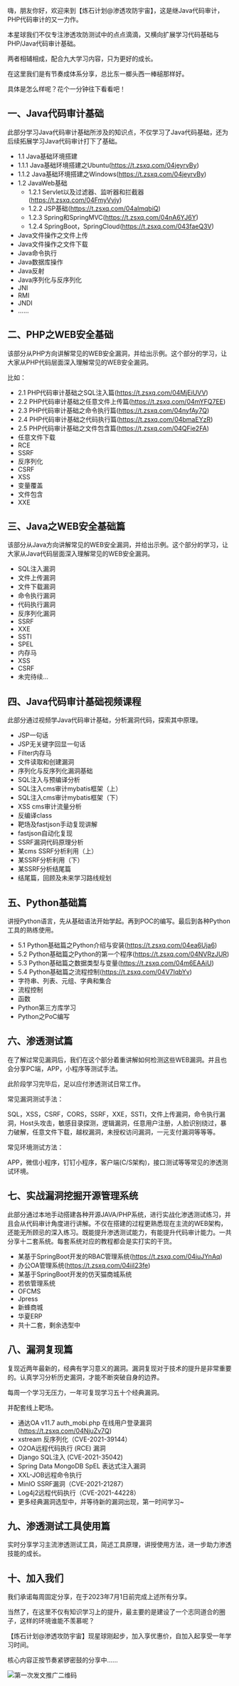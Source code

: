 嗨，朋友你好，欢迎来到【炼石计划@渗透攻防宇宙】，这是继Java代码审计，PHP代码审计的又一力作。

本星球我们不仅专注渗透攻防测试中的点点滴滴，又横向扩展学习代码基础与PHP/Java代码审计基础。

两者相辅相成，配合九大学习内容，只为更好的成长。


在这里我们是有节奏成体系分享，总比东一榔头西一棒槌那样好。

具体是怎么样呢？花个一分钟往下看看吧！




## **一、Java代码审计基础**

此部分学习Java代码审计基础所涉及的知识点，不仅学习了Java代码基础，还为后续拓展学习Java代码审计打下了基础。

- 1.1 Java基础环境搭建
- 1.1.1 Java基础环境搭建之Ubuntu(https://t.zsxq.com/04jeyrvBy)
- 1.1.2 Java基础环境搭建之Windows(https://t.zsxq.com/04jeyrvBy)
- 1.2 JavaWeb基础
  - 1.2.1 Servlet以及过滤器、监听器和拦截器(https://t.zsxq.com/04FmyVvjy)
  - 1.2.2 JSP基础(https://t.zsxq.com/04aImqbiQ)
  - 1.2.3 Spring和SpringMVC(https://t.zsxq.com/04nA6YJ6Y)
  - 1.2.4 SpringBoot，SpringCloud(https://t.zsxq.com/043faeQ3V)
- Java文件操作之文件上传
- Java文件操作之文件下载
- Java命令执行
- Java数据库操作
- Java反射
- Java序列化与反序列化
- JNI
- RMI
- JNDI
- ......



## **二、PHP之WEB安全基础**

该部分从PHP方向讲解常见的WEB安全漏洞，并给出示例。这个部分的学习，让大家从PHP代码层面深入理解常见的WEB安全漏洞。

比如：

- 2.1 PHP代码审计基础之SQL注入篇(https://t.zsxq.com/04MjEiUVV)
- 2.2 PHP代码审计基础之任意文件上传篇(https://t.zsxq.com/04mYFQ7EE)
- 2.3 PHP代码审计基础之命令执行篇(https://t.zsxq.com/04nyfAy7Q)
- 2.4 PHP代码审计基础之代码执行篇(https://t.zsxq.com/04bmaEYzR)
- 2.5 PHP代码审计基础之文件包含篇(https://t.zsxq.com/04QFie2FA)
- 任意文件下载
- RCE
- SSRF
- 反序列化
- CSRF
- XSS
- 变量覆盖
- 文件包含
- XXE



## **三、Java之WEB安全基础篇**

该部分从Java方向讲解常见的WEB安全漏洞，并给出示例。这个部分的学习，让大家从Java代码层面深入理解常见的WEB安全漏洞。

- SQL注入漏洞
- 文件上传漏洞
- 文件下载漏洞
- 命令执行漏洞
- 代码执行漏洞
- 反序列化漏洞
- SSRF
- XXE
- SSTI
- SPEL
- 内存马
- XSS
- CSRF
- 未完待续...



## **四、Java代码审计基础视频课程**

此部分通过视频学Java代码审计基础，分析漏洞代码，探索其中原理。

- JSP一句话
- JSP无关键字回显一句话
- Filter内存马
- 文件读取和创建漏洞
- 序列化与反序列化漏洞基础
- SQL注入与预编译分析
- SQL注入cms审计mybatis框架（上）
- SQL注入cms审计mybatis框架（下）
- XSS cms审计流量分析
- 反编译class
- 靶场及fastjson手动复现讲解
- fastjson自动化复现
- SSRF漏洞代码原理分析
- 某cms SSRF分析利用（上）
- 某SSRF分析利用（下）
- 某SSRF分析结尾篇
- 结尾篇，回顾及未来学习路线规划



## **五、Python基础篇**

讲授Python语言，先从基础语法开始学起。再到POC的编写。最后到各种Python工具的熟练使用。

- 5.1 Python基础篇之Python介绍与安装(https://t.zsxq.com/04ea6Uja6)
- 5.2 Python基础篇之Python的第一个程序(https://t.zsxq.com/04NVRzJUR)
- 5.3 Python基础篇之数据类型与变量(https://t.zsxq.com/04m6EAAiU)
- 5.4 Python基础篇之流程控制(https://t.zsxq.com/04V7IqbYv)
- 字符串、列表、元组、字典和集合
- 流程控制
- 函数
- Python第三方库学习
- Python之PoC编写





## **六、渗透测试篇**

在了解过常见漏洞后，我们在这个部分着重讲解如何检测这些WEB漏洞。并且也会分享PC端，APP，小程序等测试手法。

此阶段学习完毕后，足以应付渗透测试日常工作。

常见漏洞测试手法：

SQL，XSS，CSRF，CORS，SSRF，XXE，SSTI，文件上传漏洞，命令执行漏洞，Host头攻击，敏感目录探测，逻辑漏洞，任意用户注册，人脸识别绕过，暴力破解，任意文件下载，越权漏洞，未授权访问漏洞，一元支付漏洞等等等。

常见环境测试方法：

APP，微信小程序，钉钉小程序，客户端(C/S架构)，接口测试等等常见的渗透测试环境。





## **七、实战漏洞挖掘开源管理系统**

此部分通过本地手动搭建各种开源JAVA/PHP系统，进行实战化渗透测试练习，并且会从代码审计角度进行讲解。不仅在搭建的过程更熟悉现在主流的WEB架构，还能无所顾忌的深入练习。既能提升渗透测试能力，有能提升代码审计能力。一共分享十二套系统。每套系统对应的教程都会是实打实的干货。

- 某基于SpringBoot开发的RBAC管理系统(https://t.zsxq.com/04iuJYnAq)
- 办公OA管理系统(https://t.zsxq.com/04iiI23fe)
- 某基于SpringBoot开发的仿天猫商城系统
- 若依管理系统
- OFCMS
- Jpress
- 新蜂商城
- 华夏ERP
- 共十二套，剩余选型中



## **八、漏洞复现篇**

复现近两年最新的，经典有学习意义的漏洞。漏洞复现对于技术的提升是非常重要的。认真学习分析历史漏洞，才能不断突破自身的边界。

每周一个学习无压力，一年可复现学习五十个经典漏洞。

并配套线上靶场。

- 通达OA v11.7 auth_mobi.php 在线用户登录漏洞(https://t.zsxq.com/04NjuZv7Q)
- xstream 反序列化（CVE-2021-39144）
- O2OA远程代码执行 (RCE) 漏洞
- Django SQL注入 (CVE-2021-35042) 
- Spring Data MongoDB SpEL 表达式注入漏洞
- XXL-JOB远程命令执行
- MinIO SSRF漏洞（CVE-2021-21287）
- Log4j2远程代码执行（CVE-2021-44228）
- 更多经典漏洞选型中，并等待新的漏洞出现，第一时间学习~



## **九、渗透测试工具使用篇**

实时分享学习主流渗透测试工具，简述工具原理，讲授使用方法，进一步助力渗透技能的成长。


## 十、加入我们

我们承诺每周固定分享，在于2023年7月1日前完成上述所有分享。

当然了，在这里不仅有知识学习上的提升，最主要的是建设了一个志同道合的圈子，这样的环境谁能不羡慕呢？



【炼石计划@渗透攻防宇宙】现星球刚起步，加入享优惠价，自加入起享受一年学习时间。

核心内容正按节奏紧锣密鼓的分享中......



![第一次发文推广二维码](第一次发文推广二维码.png)
